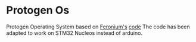 
# Protogen Os
Protogen Operating System based on [Feronium's](https://twitter.com/Feronium) [code](https://drive.google.com/drive/folders/1Lg3Bc87zb9SVc_UkhNNFRUWpvKLzR5WE)
The code has been adapted to work on STM32 Nucleos instead of arduino.